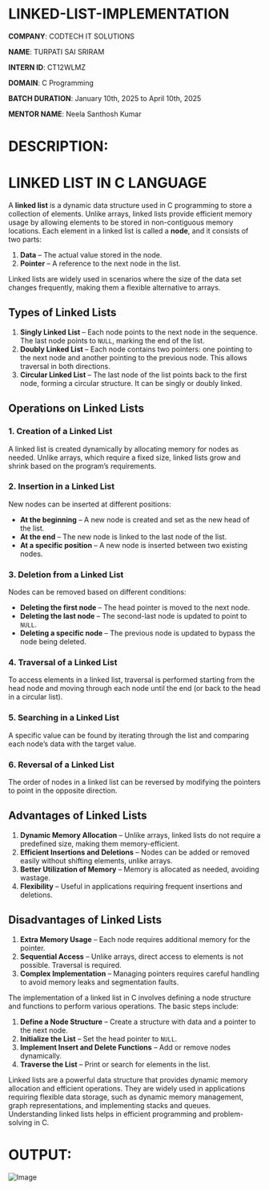 # LINKED-LIST-IMPLEMENTATION

**COMPANY**: CODTECH IT SOLUTIONS

**NAME**: TURPATI SAI SRIRAM

**INTERN ID**: CT12WLMZ

**DOMAIN**: C Programming

**BATCH DURATION**: January 10th, 2025 to April 10th, 2025

**MENTOR NAME**: Neela Santhosh Kumar

# DESCRIPTION:
# **LINKED LIST IN C LANGUAGE**  

A **linked list** is a dynamic data structure used in C programming to store a collection of elements. Unlike arrays, linked lists provide efficient memory usage by allowing elements to be stored in non-contiguous memory locations. Each element in a linked list is called a **node**, and it consists of two parts:  

1. **Data** – The actual value stored in the node.  
2. **Pointer** – A reference to the next node in the list.  

Linked lists are widely used in scenarios where the size of the data set changes frequently, making them a flexible alternative to arrays.  

## **Types of Linked Lists**  

1. **Singly Linked List** – Each node points to the next node in the sequence. The last node points to `NULL`, marking the end of the list.  
2. **Doubly Linked List** – Each node contains two pointers: one pointing to the next node and another pointing to the previous node. This allows traversal in both directions.  
3. **Circular Linked List** – The last node of the list points back to the first node, forming a circular structure. It can be singly or doubly linked.  

## **Operations on Linked Lists**  

### **1. Creation of a Linked List**  
A linked list is created dynamically by allocating memory for nodes as needed. Unlike arrays, which require a fixed size, linked lists grow and shrink based on the program’s requirements.  

### **2. Insertion in a Linked List**  
New nodes can be inserted at different positions:  
- **At the beginning** – A new node is created and set as the new head of the list.  
- **At the end** – The new node is linked to the last node of the list.  
- **At a specific position** – A new node is inserted between two existing nodes.  

### **3. Deletion from a Linked List**  
Nodes can be removed based on different conditions:  
- **Deleting the first node** – The head pointer is moved to the next node.  
- **Deleting the last node** – The second-last node is updated to point to `NULL`.  
- **Deleting a specific node** – The previous node is updated to bypass the node being deleted.  
### **4. Traversal of a Linked List**  
To access elements in a linked list, traversal is performed starting from the head node and moving through each node until the end (or back to the head in a circular list).  

### **5. Searching in a Linked List**  
A specific value can be found by iterating through the list and comparing each node’s data with the target value.  

### **6. Reversal of a Linked List**  
The order of nodes in a linked list can be reversed by modifying the pointers to point in the opposite direction.  

## **Advantages of Linked Lists**  
1. **Dynamic Memory Allocation** – Unlike arrays, linked lists do not require a predefined size, making them memory-efficient.  
2. **Efficient Insertions and Deletions** – Nodes can be added or removed easily without shifting elements, unlike arrays.  
3. **Better Utilization of Memory** – Memory is allocated as needed, avoiding wastage.  
4. **Flexibility** – Useful in applications requiring frequent insertions and deletions.  

## **Disadvantages of Linked Lists**  
1. **Extra Memory Usage** – Each node requires additional memory for the pointer.  
2. **Sequential Access** – Unlike arrays, direct access to elements is not possible. Traversal is required.  
3. **Complex Implementation** – Managing pointers requires careful handling to avoid memory leaks and segmentation faults.  


The implementation of a linked list in C involves defining a node structure and functions to perform various operations. The basic steps include:  
1. **Define a Node Structure** – Create a structure with data and a pointer to the next node.  
2. **Initialize the List** – Set the head pointer to `NULL`.  
3. **Implement Insert and Delete Functions** – Add or remove nodes dynamically.  
4. **Traverse the List** – Print or search for elements in the list.  
 

Linked lists are a powerful data structure that provides dynamic memory allocation and efficient operations. They are widely used in applications requiring flexible data storage, such as dynamic memory management, graph representations, and implementing stacks and queues. Understanding linked lists helps in efficient programming and problem-solving in C.


# OUTPUT:
![Image](https://github.com/user-attachments/assets/c0440f5e-f09d-4399-a66c-daada3f197eb)
